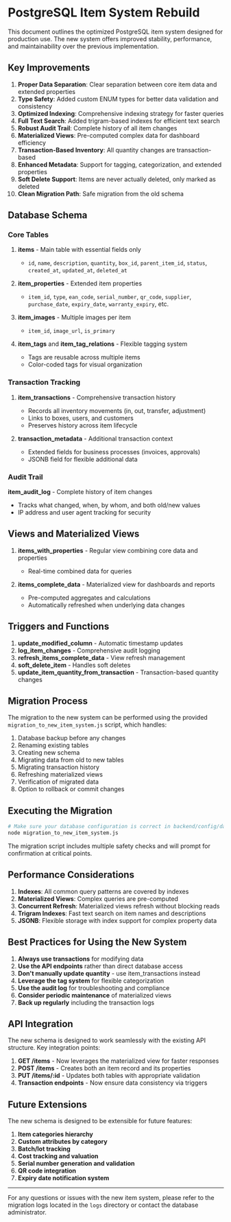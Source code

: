 # PostgreSQL Item System Rebuild

This document outlines the optimized PostgreSQL item system designed for production use. The new system offers improved stability, performance, and maintainability over the previous implementation.

## Key Improvements

1. **Proper Data Separation**: Clear separation between core item data and extended properties
2. **Type Safety**: Added custom ENUM types for better data validation and consistency
3. **Optimized Indexing**: Comprehensive indexing strategy for faster queries
4. **Full Text Search**: Added trigram-based indexes for efficient text search
5. **Robust Audit Trail**: Complete history of all item changes
6. **Materialized Views**: Pre-computed complex data for dashboard efficiency
7. **Transaction-Based Inventory**: All quantity changes are transaction-based
8. **Enhanced Metadata**: Support for tagging, categorization, and extended properties
9. **Soft Delete Support**: Items are never actually deleted, only marked as deleted
10. **Clean Migration Path**: Safe migration from the old schema

## Database Schema

### Core Tables

1. **items** - Main table with essential fields only
   - `id`, `name`, `description`, `quantity`, `box_id`, `parent_item_id`, `status`, `created_at`, `updated_at`, `deleted_at`

2. **item_properties** - Extended item properties
   - `item_id`, `type`, `ean_code`, `serial_number`, `qr_code`, `supplier`, `purchase_date`, `expiry_date`, `warranty_expiry`, etc.

3. **item_images** - Multiple images per item
   - `item_id`, `image_url`, `is_primary`

4. **item_tags** and **item_tag_relations** - Flexible tagging system
   - Tags are reusable across multiple items
   - Color-coded tags for visual organization

### Transaction Tracking

1. **item_transactions** - Comprehensive transaction history
   - Records all inventory movements (in, out, transfer, adjustment)
   - Links to boxes, users, and customers
   - Preserves history across item lifecycle

2. **transaction_metadata** - Additional transaction context
   - Extended fields for business processes (invoices, approvals)
   - JSONB field for flexible additional data

### Audit Trail

**item_audit_log** - Complete history of item changes
   - Tracks what changed, when, by whom, and both old/new values
   - IP address and user agent tracking for security

## Views and Materialized Views

1. **items_with_properties** - Regular view combining core data and properties
   - Real-time combined data for queries

2. **items_complete_data** - Materialized view for dashboards and reports
   - Pre-computed aggregates and calculations
   - Automatically refreshed when underlying data changes

## Triggers and Functions

1. **update_modified_column** - Automatic timestamp updates
2. **log_item_changes** - Comprehensive audit logging
3. **refresh_items_complete_data** - View refresh management
4. **soft_delete_item** - Handles soft deletes
5. **update_item_quantity_from_transaction** - Transaction-based quantity changes

## Migration Process

The migration to the new system can be performed using the provided `migration_to_new_item_system.js` script, which handles:

1. Database backup before any changes
2. Renaming existing tables
3. Creating new schema
4. Migrating data from old to new tables
5. Migrating transaction history
6. Refreshing materialized views
7. Verification of migrated data
8. Option to rollback or commit changes

## Executing the Migration

```bash
# Make sure your database configuration is correct in backend/config/database.js
node migration_to_new_item_system.js
```

The migration script includes multiple safety checks and will prompt for confirmation at critical points.

## Performance Considerations

1. **Indexes**: All common query patterns are covered by indexes
2. **Materialized Views**: Complex queries are pre-computed
3. **Concurrent Refresh**: Materialized views refresh without blocking reads
4. **Trigram Indexes**: Fast text search on item names and descriptions
5. **JSONB**: Flexible storage with index support for complex property data

## Best Practices for Using the New System

1. **Always use transactions** for modifying data
2. **Use the API endpoints** rather than direct database access
3. **Don't manually update quantity** - use item_transactions instead
4. **Leverage the tag system** for flexible categorization
5. **Use the audit log** for troubleshooting and compliance
6. **Consider periodic maintenance** of materialized views
7. **Back up regularly** including the transaction logs

## API Integration

The new schema is designed to work seamlessly with the existing API structure. Key integration points:

1. **GET /items** - Now leverages the materialized view for faster responses
2. **POST /items** - Creates both an item record and its properties
3. **PUT /items/:id** - Updates both tables with appropriate validation
4. **Transaction endpoints** - Now ensure data consistency via triggers

## Future Extensions

The new schema is designed to be extensible for future features:

1. **Item categories hierarchy**
2. **Custom attributes by category**
3. **Batch/lot tracking**
4. **Cost tracking and valuation**
5. **Serial number generation and validation**
6. **QR code integration**
7. **Expiry date notification system**

---

For any questions or issues with the new item system, please refer to the migration logs located in the `logs` directory or contact the database administrator. 